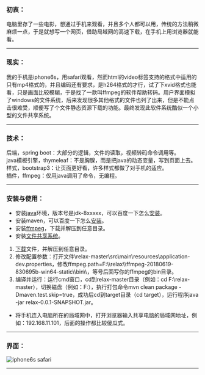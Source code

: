 ### 初衷：
电脑里存了一些电影，想通过手机来观看，并且多个人都可以用，传统的方法稍微麻烦一点，于是就想写一个网页，借助局域网的高速下载，在手机上用浏览器就能看。

---
### 现实：
我的手机是iphone6s，用safari观看，然而html的video标签支持的格式中适用的只有mp4格式的，并且编码还有要求，是h264格式的才行，试了下xvid格式也能看，只是画面比较模糊，于是找了一款叫ffmpeg的软件帮助转码。用户界面模拟了windows的文件系统，后来发现很多其他格式的文件也列了出来，但是不能点击很难受，顺便写了个文件静态资源下载的功能。最终发现此软件系统酷似一个小型的文件共享系统。

---
### 技术：
后端，spring boot：大部分的逻辑，文件的读取，视频转码命令调用等。  
java模板引擎，thymeleaf：不是胸腺，而是把java的动态变量，写到页面上去。  
样式，bootstrap3：让页面更好看，许多样式都做了对手机的适应。  
插件，ffmpeg：仅用java调用了命令，无编程。

---
### 安装与使用：
* 安装[java](http://www.oracle.com/technetwork/java/javase/downloads/jdk8-downloads-2133151.html)环境，版本号是jdk-8xxxxx，可以百度一下怎么[安装](https://jingyan.baidu.com/article/0202781175839b1bcc9ce529.html)。
* 安装maven，可以百度一下怎么[安装](https://jingyan.baidu.com/article/6c67b1d646ae842786bb1e7a.html)。
* 安装[ffmpeg](https://ffmpeg.zeranoe.com/builds/)，下载并解压到任意目录。
* 安装[文件共享系统](https://github.com/gitadmini/relax)。
 1. [下载](https://github.com/gitadmini/relax/archive/master.zip)文件，并解压到任意目录。
 2. 修改配置参数：打开文件\relax-master\src\main\resources\application-dev.properties，修改ffmpeg.path=F:\\\\relax\\\\ffmpeg-20180619-830695b-win64-static\\\\bin\\\\，等号后面写你的ffmpeg的bin目录。
 3. 编译并运行：运行cmd窗口，cd到relax-master目录（例如：cd F:\relax-master），切换磁盘（例如：F:），执行打包命令mvn clean package -Dmaven.test.skip=true，成功后cd到target目录（cd target），运行程序java -jar relax-0.0.1-SNAPSHOT.jar。
* 将手机连入电脑所在的局域网中，打开浏览器输入共享电脑的局域网地址，例如：192.168.11.101，后面的操作都比较傻瓜式。

---
### 界面：
![iphone6s safari](https://upload-images.jianshu.io/upload_images/12861224-5dd738d6a349f289.png?imageMogr2/auto-orient/strip%7CimageView2/2/w/1240)


---
